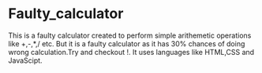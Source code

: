 # Faulty_calculator
This is a faulty calculator created to perform simple arithemetic operations like +,-,*,/ etc. But it is a faulty calculator as it has 30% chances of doing wrong calculation.Try and checkout !.
It uses languages like HTML,CSS and JavaScipt.

